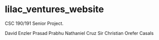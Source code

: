 # lilac_ventures_website
CSC 190/191 Senior Project. 

David Enzler
Prasad Prabhu
Nathaniel Cruz
Sir Christian Orefer Casals
